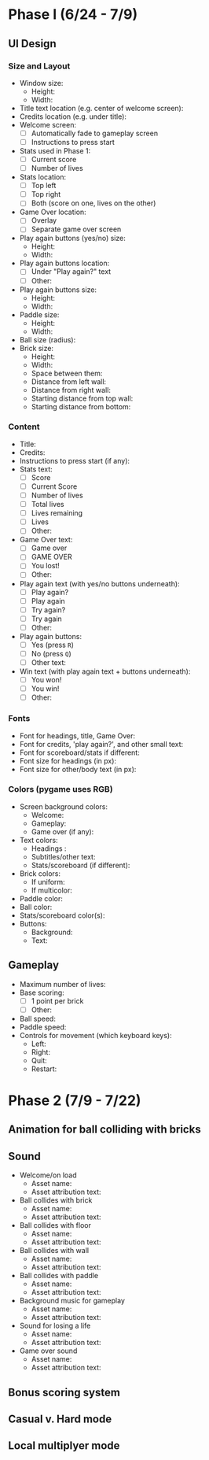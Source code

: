 <!-- --------------------------------------------------- -->
<!--          Style Guide for Group 3 Breakout           -->
<!-- --------------------------------------------------- -->
<!-- To check a box, use an X: `[X]`-->
<!-- Just delete anything we don't use-->

# Phase I (6/24 - 7/9)

## UI Design
### Size and Layout
<!-- Sizes are all in pixels -->

- Window size:
  - Height:
  - Width: 
- Title text location (e.g. center of welcome screen): 
- Credits location (e.g. under title):
- Welcome screen:
  - [ ] Automatically fade to gameplay screen
  - [ ] Instructions to press start  
- Stats used in Phase 1:
  - [ ] Current score
  - [ ] Number of lives
- Stats location:
  - [ ] Top left
  - [ ] Top right
  - [ ] Both (score on one, lives on the other)
- Game Over location:
  - [ ] Overlay
  - [ ] Separate game over screen 
- Play again buttons (yes/no) size:
  - Height:
  - Width: 
- Play again buttons location:
  - [ ] Under "Play again?" text
  - [ ] Other:
- Play again buttons size:
  - Height:
  - Width:  
- Paddle size: 
  - Height:
  - Width:
- Ball size (radius):
- Brick size:
  - Height:
  - Width:
  - Space between them:
  - Distance from left wall:
  - Distance from right wall:
  - Starting distance from top wall:
  - Starting distance from bottom:

### Content
- Title:
- Credits:
- Instructions to press start (if any):
- Stats text:
  - [ ] Score
  - [ ] Current Score
  - [ ] Number of lives
  - [ ] Total lives
  - [ ] Lives remaining
  - [ ] Lives
  - [ ] Other:
- Game Over text:
  - [ ] Game over
  - [ ] GAME OVER
  - [ ] You lost!
  - [ ] Other:
- Play again text (with yes/no buttons underneath):
  - [ ] Play again?
  - [ ] Play again
  - [ ] Try again?
  - [ ] Try again
  - [ ] Other:
- Play again buttons:
  - [ ] Yes (press `R`)
  - [ ] No (press `Q`) 
  - [ ] Other text:
- Win text (with play again text + buttons underneath):
  - [ ] You won!
  - [ ] You win!
  - [ ] Other:

### Fonts
- Font for headings, title, Game Over:
- Font for credits, 'play again?', and other small text:
- Font for scoreboard/stats if different:
- Font size for headings (in px):
- Font size for other/body text (in px):

### Colors (pygame uses RGB)
- Screen background colors:
  - Welcome:
  - Gameplay:  
  - Game over (if any):
- Text colors:
  - Headings :
  - Subtitles/other text:
  - Stats/scoreboard (if different): 
- Brick colors:
  - If uniform: 
  - If multicolor: 
- Paddle color:
- Ball color:
- Stats/scoreboard color(s):
- Buttons:
  - Background:
  - Text:

## Gameplay
- Maximum number of lives:
- Base scoring:
  - [ ] 1 point per brick
  - [ ] Other: 
- Ball speed:
- Paddle speed:
- Controls for movement (which keyboard keys):
  - Left:
  - Right: 
  - Quit:
  - Restart:

# Phase 2 (7/9 - 7/22)

## Animation for ball colliding with bricks
<!-- Any ideas or details -->

## Sound
- Welcome/on load
  - Asset name:
  - Asset attribution text:
- Ball collides with brick
  - Asset name:
  - Asset attribution text:
- Ball collides with floor
  - Asset name:
  - Asset attribution text:
- Ball collides with wall
  - Asset name:
  - Asset attribution text:
- Ball collides with paddle
  - Asset name:
  - Asset attribution text:
- Background music for gameplay
  - Asset name:
  - Asset attribution text:
- Sound for losing a life
  - Asset name:
  - Asset attribution text:
- Game over sound
  - Asset name:
  - Asset attribution text:

## Bonus scoring system
<!-- Any ideas or details -->

## Casual v. Hard mode
<!-- Any ideas or details -->

## Local multiplyer mode
<!-- Any ideas or details -->
